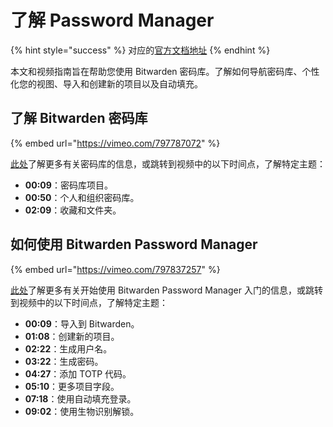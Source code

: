 # 了解 Password Manager

{% hint style="success" %}
对应的[官方文档地址](https://bitwarden.com/help/get-to-know-password-manager/)
{% endhint %}

本文和视频指南旨在帮助您使用 Bitwarden 密码库。了解如何导航密码库、个性化您的视图、导入和创建新的项目以及自动填充。

## 了解 Bitwarden 密码库 <a href="#getting-to-know-the-bitwarden-vault" id="getting-to-know-the-bitwarden-vault"></a>

{% embed url="https://vimeo.com/797787072" %}

[此处](../your-vault/vault-items.md)了解更多有关密码库的信息，或跳转到视频中的以下时间点，了解特定主题：

* **00:09**：密码库项目。
* **00:50**：个人和组织密码库。
* **02:09**：收藏和文件夹。

## 如何使用 Bitwarden Password Manager <a href="#how-to-use-the-bitwarden-password-manager" id="how-to-use-the-bitwarden-password-manager"></a>

{% embed url="https://vimeo.com/797837257" %}

[此处](../getting-started/getting-started-webvault.md)了解更多有关开始使用 Bitwarden Password Manager 入门的信息，或跳转到视频中的以下时间点，了解特定主题：

* **00:09**：导入到 Bitwarden。
* **01:08**：创建新的项目。
* **02:22**：生成用户名。
* **03:22**：生成密码。
* **04:27**：添加 TOTP 代码。
* **05:10**：更多项目字段。
* **07:18**：使用自动填充登录。
* **09:02**：使用生物识别解锁。
